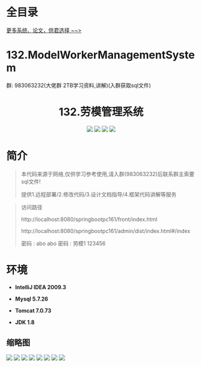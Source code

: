 # 全目录

[更多系统、论文，供君选择 ~~>](https://www.bitwise.net.cn)


# 132.ModelWorkerManagementSystem

<p>群: 983063232(大佬群 2TB学习资料,讲解)(入群获取sql文件)</p>

<p><h1 align="center">132.劳模管理系统</h1></p>


<p align="center">
	<img src="https://img.shields.io/badge/jdk-1.8-orange.svg"/>
    <img src="https://img.shields.io/badge/springBoot-5.x-lightgrey.svg"/>
    <img src="https://img.shields.io/badge/vue-3.x-blue.svg"/>
    <img src="https://img.shields.io/badge/mysql-5.x-yellow.svg"/>
</p>

# 简介


> 本代码来源于网络,仅供学习参考使用,请入群(983063232)后联系群主索要sql文件!
>
> 提供1.远程部署/2.修改代码/3.设计文档指导/4.框架代码讲解等服务

>访问路径
>
> http://localhost:8080/springbootpc161/front/index.html
>
> http://localhost:8080/springbootpc161/admin/dist/index.html#/index
>
> 密码 : abo abo
> 密码 : 劳模1 123456


# 环境

- <b>IntelliJ IDEA 2009.3</b>

- <b>Mysql 5.7.26</b>

- <b>Tomcat 7.0.73</b>

- <b>JDK 1.8</b>




## 缩略图

![](https://bitwise.oss-cn-heyuan.aliyuncs.com/2024/9/10/3262a01e-1a59-4cb8-9c39-75170b488f96.png)
![](https://bitwise.oss-cn-heyuan.aliyuncs.com/2024/9/10/9f9af35a-42d3-4d3f-bf63-b3bce2e4c20b.png)
![](https://bitwise.oss-cn-heyuan.aliyuncs.com/2024/9/10/e319b94d-8365-4291-a304-e6fc32d24841.png)
![](https://bitwise.oss-cn-heyuan.aliyuncs.com/2024/9/10/cf66ad3c-b880-4bec-bac0-57e92917ab82.png)
![](https://bitwise.oss-cn-heyuan.aliyuncs.com/2024/9/10/8aa9e885-b3c4-4671-b0c7-8274b7d96e73.png)
![](https://bitwise.oss-cn-heyuan.aliyuncs.com/2024/9/10/69f1abb4-e478-4c31-9b1a-a0f09c536d89.png)
![](https://bitwise.oss-cn-heyuan.aliyuncs.com/2024/9/10/c1b9fe5b-7f82-43b4-b9c3-0f9774ade271.png)
![](https://bitwise.oss-cn-heyuan.aliyuncs.com/2024/9/10/feb417dd-26dc-48c9-bba8-7d50d5d9d623.png)


